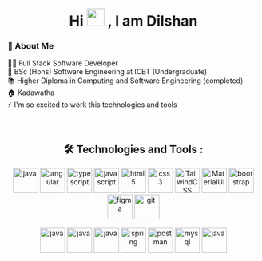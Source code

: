 
<h1 align="center">Hi  <img src="https://media.giphy.com/media/hvRJCLFzcasrR4ia7z/giphy.gif" width="35"> , I am Dilshan</h1>

<h3>🧑 About Me</h3>

👩‍💻 Full Stack Software Developer</br>
🤖 BSc (Hons) Software Engineering at ICBT (Undergraduate)</br>
📚 Higher Diploma in Computing and Software Engineering (completed)</br>
🏠 Kadawatha </br>
⚡️ I'm so excited to work this technologies and tools

</br>

<h2 align="center">🛠 Technologies and Tools :</h3>

<p align="center">
  <img src="https://github.com/Scar1109/skill-icons/blob/main/icons/React-Light.svg" alt="java" width="50" height="50"/>
  <img src="https://github.com/Scar1109/skill-icons/blob/main/icons/Angular-Light.svg" alt="angular" width="50" height="50"/>
  <img src="https://github.com/Scar1109/skill-icons/blob/main/icons/TypeScript.svg" alt="typescript" width="50" height="50"/>
  <img src="https://github.com/Scar1109/skill-icons/blob/main/icons/JavaScript.svg" alt="javascript" width="50" height="50"/>  
  <img src="https://github.com/Scar1109/skill-icons/blob/main/icons/HTML.svg" alt="html5" width="50" height="50"/>   
  <img src="https://github.com/Scar1109/skill-icons/blob/main/icons/CSS.svg" alt="css3" width="50" height="50"/>      
  <img src="https://github.com/Scar1109/skill-icons/blob/main/icons/TailwindCSS-Light.svg" alt="TailwindCSS" width="50" height="50"/>
  <img src="https://github.com/Scar1109/skill-icons/blob/main/icons/MaterialUI-Light.svg" alt="MaterialUI" width="50" height="50"/>
  <img src="https://github.com/Scar1109/skill-icons/blob/main/icons/Bootstrap.svg" alt="bootstrap" width="50" height="50"/>
  <img src="https://github.com/Scar1109/skill-icons/blob/main/icons/Figma-Light.svg" alt="figma" width="50" height="50"/> 
  <img src="https://github.com/Scar1109/skill-icons/blob/main/icons/Git.svg" alt="git" width="50" height="50"/>
</p>
<p align="center">
  <img src="https://github.com/Scar1109/skill-icons/blob/main/icons/NodeJS-Light.svg" alt="java" width="50" height="50"/>
  <img src="https://github.com/Scar1109/skill-icons/blob/main/icons/ExpressJS-Light.svg" alt="java" width="50" height="50"/>  
  <img src="https://github.com/Scar1109/skill-icons/blob/main/icons/Java-Light.svg" alt="java" width="50" height="50"/>   
  <img src="https://github.com/Scar1109/skill-icons/blob/main/icons/Spring-Light.svg" alt="spring" width="50" height="50"/>  
  <img src="https://github.com/Scar1109/skill-icons/blob/main/icons/Postman.svg" alt="postman" width="50" height="50"/>
  <img src="https://github.com/Scar1109/skill-icons/blob/main/icons/MySQL-Light.svg" alt="mysql" width="50" height="50"/>
  <img src="https://github.com/Scar1109/skill-icons/blob/main/icons/MongoDB.svg" alt="java" width="50" height="50"/>
</p>
